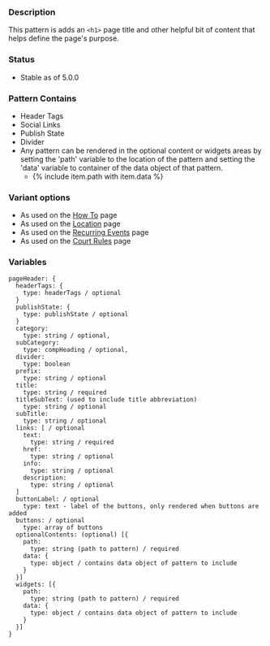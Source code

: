 ### Description
This pattern is adds an `<h1>` page title and other helpful bit of content that helps define the page's purpose.

### Status
* Stable as of 5.0.0

### Pattern Contains
* Header Tags
* Social Links
* Publish State
* Divider
* Any pattern can be rendered in the optional content or widgets areas by setting the 'path' variable to the location of the pattern and setting the 'data' variable to container of the data object of that pattern.  
  * {% include item.path with item.data %}

### Variant options
* As used on the [How To](./?p=organisms-page-header-for-howto) page 
* As used on the [Location](./?p=organisms-page-header-for-location) page 
* As used on the [Recurring Events](./?p=organisms-page-header-for-event) page 
* As used on the [Court Rules](./?p=organisms-page-header-for-court-rules) page


### Variables
~~~
pageHeader: {
  headerTags: {
    type: headerTags / optional
  }
  publishState: {
    type: publishState / optional
  }
  category: 
    type: string / optional,
  subCategory:
    type: compHeading / optional,
  divider: 
    type: boolean
  prefix:
    type: string / optional
  title:
    type: string / required
  titleSubText: (used to include title abbreviation)
    type: string / optional
  subTitle:
    type: string / optional
  links: [ / optional
    text: 
      type: string / required
    href: 
      type: string / optional
    info: 
      type: string / optional
    description: 
      type: string / optional
  ]
  buttonLabel: / optional
    type: text - label of the buttons, only rendered when buttons are added
  buttons: / optional
    type: array of buttons
  optionalContents: (optional) [{
    path:
      type: string (path to pattern) / required
    data: {
      type: object / contains data object of pattern to include
    }
  }]
  widgets: [{
    path:
      type: string (path to pattern) / required
    data: {
      type: object / contains data object of pattern to include
    }
  }]
}
~~~
